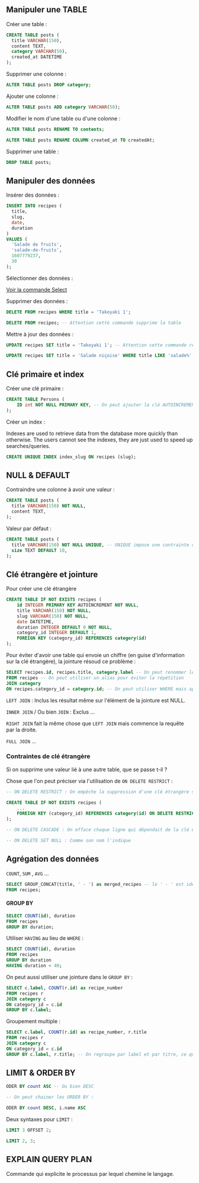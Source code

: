 ## Manipuler une TABLE

Créer une table :

```sql
CREATE TABLE posts (
  title VARCHAR(150),
  content TEXT,
  category VARCHAR(50),
  created_at DATETIME
);
```

Supprimer une colonne :

```sql
ALTER TABLE posts DROP category;
```

Ajouter une colonne :

```sql
ALTER TABLE posts ADD category VARCHAR(50);
```

Modifier le nom d'une table ou d'une colonne :

```sql
ALTER TABLE posts RENAME TO contents;

ALTER TABLE posts RENAME COLUMN created_at TO createdAt;
```

Supprimer une table :

```sql
DROP TABLE posts;
```

## Manipuler des données


Insérer des données :

```sql
INSERT INTO recipes (
  title, 
  slug, 
  date, 
  duration
)
VALUES (
  'Salade de fruits',
  'salade-de-fruits',
  1607779237,
  30
);
```

Sélectionner des données :

[Voir la commande Select](./select-queries.sql)


Supprimer des données :

```sql
DELETE FROM recipes WHERE title = 'Takoyaki 1';

DELETE FROM recipes; -- Attention cette commande supprime la table
```

Mettre à jour des données :


```sql
UPDATE recipes SET title = 'Takoyaki 1'; -- Attention cette commande reset toute la table

UPDATE recipes SET title = 'Salade niçoise' WHERE title LIKE 'salade%';
```

## Clé primaire et index

Créer une clé primaire :

```sql
CREATE TABLE Persons (
    ID int NOT NULL PRIMARY KEY, -- On peut ajouter la clé AUTOINCREMENT
); 
```

Créer un index :

Indexes are used to retrieve data from the database more quickly than otherwise. The users cannot see the indexes, they are just used to speed up searches/queries.

```sql
CREATE UNIQUE INDEX index_slug ON recipes (slug);
```

## NULL & DEFAULT


Contraindre une colonne à avoir une valeur :

```sql
CREATE TABLE posts (
  title VARCHAR(150) NOT NULL,
  content TEXT,
);
```

Valeur par défaut :

```sql
CREATE TABLE posts (
  title VARCHAR(150) NOT NULL UNIQUE, -- UNIQUE impose une contrainte d'unicité de la valeur
  size TEXT DEFAULT 10,
);
```

## Clé étrangère et jointure

Pour créer une clé étrangère

```sql
CREATE TABLE IF NOT EXISTS recipes (
    id INTEGER PRIMARY KEY AUTOINCREMENT NOT NULL,
    title VARCHAR(150) NOT NULL,
    slug VARCHAR(150) NOT NULL,
    date DATETIME,
    duration INTEGER DEFAULT 0 NOT NULL,
    category_id INTEGER DEFAULT 1,
    FOREIGN KEY (category_id) REFERENCES category(id)
); 
```

Pour éviter d'avoir une table qui envoie un chiffre (en guise d'information sur la clé étrangère), la jointure résoud ce problème :

```sql
SELECT recipes.id, recipes.title, category.label -- On peut renommer le nom de la colonne (sympa pour être exploité dans un joli DTO)
FROM recipes -- On peut utiliser un alias pour éviter la répétition
JOIN category
ON recipes.category_id = category.id; -- On peut utiliser WHERE mais aprs le JOIN
```

`LEFT JOIN` : Inclus les résultat même sur l'élément de la jointure est NULL.

`INNER JOIN` / Ou bien `JOIN` : Exclus ... 

`RIGHT JOIN` fait la même chose que `LEFT JOIN` mais commence la requête par la droite.

`FULL JOIN` ...

### Contraintes de clé étrangère

Si on supprime une valeur lié à une autre table, que se passe t-il ?

Chose que l'on peut préciser via l'utilisation de `ON DELETE RESTRICT` :

```sql
-- ON DELETE RESTRICT : On empêche la suppression d'une clé étrangère si elle est renseignée dans un récipe

CREATE TABLE IF NOT EXISTS recipes (
    ...
    FOREIGN KEY (category_id) REFERENCES category(id) ON DELETE RESTRICT
);

-- ON DELETE CASCADE : On efface chaque ligne qui dépendait de la clé étrangère qui a été supprimé

-- ON DELETE SET NULL : Comme son nom l'indique
```

## Agrégation des données

`COUNT`, `SUM` , `AVG` ...

```sql
SELECT GROUP_CONCAT(title, ' - ') as merged_recipes -- le ' - ' est identique au join en Javascript
FROM recipes;
```

#### GROUP BY

```sql
SELECT COUNT(id), duration
FROM recipes
GROUP BY duration;
```

Utiliser `HAVING` au lieu de `WHERE` :

```sql
SELECT COUNT(id), duration
FROM recipes
GROUP BY duration
HAVING duration < 40;
```

On peut aussi utiliser une jointure dans le `GROUP BY` :

```sql
SELECT c.label, COUNT(r.id) as recipe_number
FROM recipes r
JOIN category c
ON category_id = c.id
GROUP BY c.label;
```

Groupement multiple :

```sql
SELECT c.label, COUNT(r.id) as recipe_number, r.title
FROM recipes r
JOIN category c
ON category_id = c.id
GROUP BY c.label, r.title; -- On regroupe par label et par titre, ce qui va dupliquer certains label
```

## LIMIT & ORDER BY

```sql
ODER BY count ASC -- Ou bien DESC

-- On peut chainer les ORDER BY :

ODER BY count DESC, i.name ASC
```

Deux syntaxes pour `LIMIT` :

```sql
LIMIT 3 OFFSET 2;

LIMIT 2, 3;
```


## EXPLAIN QUERY PLAN

Commande qui explicite le processus par lequel chemine le langage.


```sql
```


```sql
```
